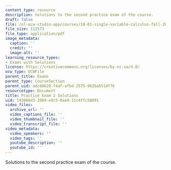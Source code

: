 ```yaml
---
content_type: resource
description: Solutions to the second practice exam of the course.
draft: false
file: /ol-ocw-studio-app/courses/18-01-single-variable-calculus-fall-2006/193066d33989e9c58ae911c4ffc58891_prexam2bsol.pdf
file_size: 112573
file_type: application/pdf
image_metadata:
  caption: ''
  credit: ''
  image-alt: ''
learning_resource_types:
- Exams with Solutions
license: https://creativecommons.org/licenses/by-nc-sa/4.0/
ocw_type: OCWFile
parent_title: Exams
parent_type: CourseSection
parent_uid: adc88628-f4af-afbd-2575-962ba651df76
resourcetype: Document
title: Practice Exam 2 Solutions
uid: 193066d3-3989-e9c5-8ae9-11c4ffc58891
video_files:
  archive_url: ''
  video_captions_file: ''
  video_thumbnail_file: ''
  video_transcript_file: ''
video_metadata:
  video_speakers: ''
  video_tags: ''
  youtube_description: ''
  youtube_id: ''
---
```

Solutions to the second practice exam of the course.